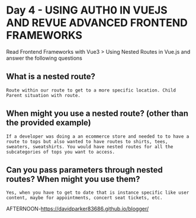 # Day 4 - USING AUTH0 IN VUEJS AND REVUE ADVANCED FRONTEND FRAMEWORKS

Read Frontend Frameworks with Vue3 > Using Nested Routes in Vue.js and answer the following questions

## What is a nested route?
```
Route within our route to get to a more specific location. Child Parent situation with route.
```
## When might you use a nested route? (other than the provided example)
```
If a developer was doing a an ecommerce store and needed to to have a route to tops but also wanted to have routes to shirts, tees, sweaters, sweatshirts. You would have nested routes for all the subcategories of tops you want to access. 
```

## Can you pass parameters through nested routes? When might you use them?
```
Yes, when you have to get to date that is instance specific like user content, maybe for appointments, concert seat tickets, etc. 
```
AFTERNOON-https://davidparker83686.github.io/blogger/
